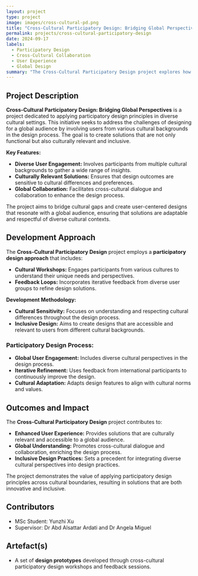 ```yaml
---
layout: project
type: project
image: images/cross-cultural-pd.png
title: "Cross-Cultural Participatory Design: Bridging Global Perspectives"
permalink: projects/cross-cultural-participatory-design
date: 2024-09-17
labels:
  - Participatory Design
  - Cross-Cultural Collaboration
  - User Experience
  - Global Design
summary: "The Cross-Cultural Participatory Design project explores how participatory design principles can be effectively applied across different cultural contexts. By engaging diverse user groups in the design process, this project aims to create inclusive and culturally relevant solutions that bridge global perspectives and enhance user experience across borders."
---
```


## Project Description

**Cross-Cultural Participatory Design: Bridging Global Perspectives** is a project dedicated to applying participatory design principles in diverse cultural settings. This initiative seeks to address the challenges of designing for a global audience by involving users from various cultural backgrounds in the design process. The goal is to create solutions that are not only functional but also culturally relevant and inclusive.

**Key Features:**
- **Diverse User Engagement:** Involves participants from multiple cultural backgrounds to gather a wide range of insights.
- **Culturally Relevant Solutions:** Ensures that design outcomes are sensitive to cultural differences and preferences.
- **Global Collaboration:** Facilitates cross-cultural dialogue and collaboration to enhance the design process.

The project aims to bridge cultural gaps and create user-centered designs that resonate with a global audience, ensuring that solutions are adaptable and respectful of diverse cultural contexts.

## Development Approach

The **Cross-Cultural Participatory Design** project employs a **participatory design approach** that includes:
- **Cultural Workshops:** Engages participants from various cultures to understand their unique needs and perspectives.
- **Feedback Loops:** Incorporates iterative feedback from diverse user groups to refine design solutions.

**Development Methodology:**
- **Cultural Sensitivity:** Focuses on understanding and respecting cultural differences throughout the design process.
- **Inclusive Design:** Aims to create designs that are accessible and relevant to users from different cultural backgrounds.

### Participatory Design Process:
- **Global User Engagement:** Includes diverse cultural perspectives in the design process.
- **Iterative Refinement:** Uses feedback from international participants to continuously improve the design.
- **Cultural Adaptation:** Adapts design features to align with cultural norms and values.

## Outcomes and Impact

The **Cross-Cultural Participatory Design** project contributes to:
- **Enhanced User Experience:** Provides solutions that are culturally relevant and accessible to a global audience.
- **Global Understanding:** Promotes cross-cultural dialogue and collaboration, enriching the design process.
- **Inclusive Design Practices:** Sets a precedent for integrating diverse cultural perspectives into design practices.

The project demonstrates the value of applying participatory design principles across cultural boundaries, resulting in solutions that are both innovative and inclusive.

## Contributors
- MSc Student: Yunzhi Xu
- Supervisor: Dr Abd Alsattar Ardati and Dr Angela Miguel

## Artefact(s)

- A set of **design prototypes** developed through cross-cultural participatory design workshops and feedback sessions.
